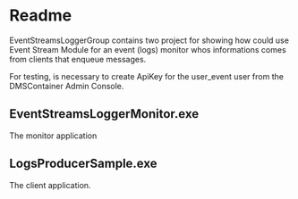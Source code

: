 # Readme

EventStreamsLoggerGroup contains two project for showing how could use Event Stream Module
for an event (logs) monitor whos informations comes from clients that enqueue messages.

For testing, is necessary to create ApiKey for the user_event user from the
 DMSContainer Admin Console.


## EventStreamsLoggerMonitor.exe
The monitor application

## LogsProducerSample.exe
The client application.

